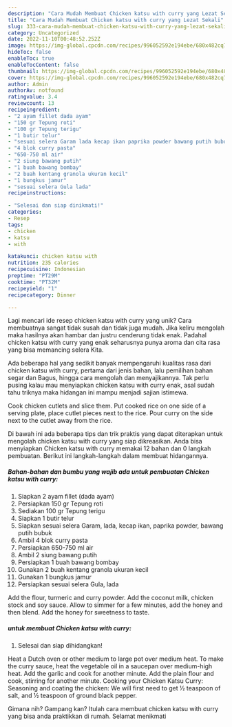 ```yaml
---
description: "Cara Mudah Membuat Chicken katsu with curry yang Lezat Sekali"
title: "Cara Mudah Membuat Chicken katsu with curry yang Lezat Sekali"
slug: 333-cara-mudah-membuat-chicken-katsu-with-curry-yang-lezat-sekali
category: Uncategorized
date: 2022-11-10T00:48:52.252Z
image: https://img-global.cpcdn.com/recipes/996052592e194ebe/680x482cq70/chicken-katsu-with-curry-foto-resep-utama.jpg
hideToc: false
enableToc: true
enableTocContent: false
thumbnail: https://img-global.cpcdn.com/recipes/996052592e194ebe/680x482cq70/chicken-katsu-with-curry-foto-resep-utama.jpg
cover: https://img-global.cpcdn.com/recipes/996052592e194ebe/680x482cq70/chicken-katsu-with-curry-foto-resep-utama.jpg
author: Admin
authorAv: notfound
ratingvalue: 3.4
reviewcount: 13
recipeingredient:
- "2 ayam fillet dada ayam"
- "150 gr Tepung roti"
- "100 gr Tepung terigu"
- "1 butir telur"
- "sesuai selera Garam lada kecap ikan paprika powder bawang putih bubuk"
- "4 blok curry pasta"
- "650-750 ml air"
- "2 siung bawang putih"
- "1 buah bawang bombay"
- "2 buah kentang granola ukuran kecil"
- "1 bungkus jamur"
- "sesuai selera Gula lada"
recipeinstructions:

- "Selesai dan siap dinikmati!"
categories:
- Resep
tags:
- chicken
- katsu
- with

katakunci: chicken katsu with 
nutrition: 235 calories
recipecuisine: Indonesian
preptime: "PT29M"
cooktime: "PT32M"
recipeyield: "1"
recipecategory: Dinner

---
```





Lagi mencari ide resep chicken katsu with curry yang unik? Cara membuatnya sangat tidak susah dan tidak juga mudah. Jika keliru mengolah maka hasilnya akan hambar dan justru cenderung tidak enak. Padahal chicken katsu with curry yang enak seharusnya punya aroma dan cita rasa yang bisa memancing selera Kita.





Ada beberapa hal yang sedikit banyak mempengaruhi kualitas rasa dari chicken katsu with curry, pertama dari jenis bahan, lalu pemilihan bahan segar dan Bagus, hingga cara mengolah dan menyajikannya. Tak perlu pusing kalau mau menyiapkan chicken katsu with curry enak,      asal sudah tahu triknya maka hidangan ini mampu menjadi sajian istimewa.














Cook chicken cutlets and slice them. Put cooked rice on one side of a serving plate, place cutlet pieces next to the rice. Pour curry on the side next to the cutlet away from the rice.






Di bawah ini ada beberapa tips dan trik praktis yang dapat diterapkan untuk mengolah chicken katsu with curry yang siap dikreasikan. Anda bisa menyiapkan Chicken katsu with curry memakai 12 bahan dan 0 langkah pembuatan. Berikut ini langkah-langkah dalam membuat hidangannya.

<!--inarticleads1-->

##### Bahan-bahan dan bumbu yang wajib ada untuk pembuatan Chicken katsu with curry:

1. Siapkan 2 ayam fillet (dada ayam)
1. Persiapkan 150 gr Tepung roti
1. Sediakan 100 gr Tepung terigu
1. Siapkan 1 butir telur
1. Siapkan sesuai selera Garam, lada, kecap ikan, paprika powder, bawang putih bubuk
1. Ambil 4 blok curry pasta
1. Persiapkan 650-750 ml air
1. Ambil 2 siung bawang putih
1. Persiapkan 1 buah bawang bombay
1. Gunakan 2 buah kentang granola ukuran kecil
1. Gunakan 1 bungkus jamur
1. Persiapkan sesuai selera Gula, lada


Add the flour, turmeric and curry powder. Add the coconut milk, chicken stock and soy sauce. Allow to simmer for a few minutes, add the honey and then blend. Add the honey for sweetness to taste. 

<!--inarticleads2-->

#####  untuk membuat Chicken katsu with curry:


1. Selesai dan siap dihidangkan!

Heat a Dutch oven or other medium to large pot over medium heat. To make the curry sauce, heat the vegetable oil in a saucepan over medium-high heat. Add the garlic and cook for another minute. Add the plain flour and cook, stirring for another minute. Cooking your Chicken Katsu Curry: Seasoning and coating the chicken: We will first need to get ½ teaspoon of salt, and ½ teaspoon of ground black pepper. 

Gimana nih? Gampang kan? Itulah cara membuat chicken katsu with curry yang bisa anda praktikkan di rumah. Selamat menikmati
